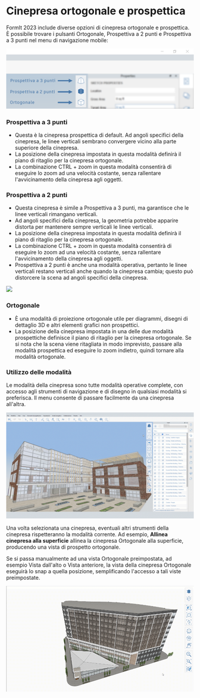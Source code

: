 # Cinepresa ortogonale e prospettica

FormIt 2023 include diverse opzioni di cinepresa ortogonale e prospettica. È possibile trovare i pulsanti Ortogonale, Prospettiva a 2 punti e Prospettiva a 3 punti nel menu di navigazione mobile:

![Pulsanti della vista della cinepresa Prospettiva a 3 punti (in alto), Prospettiva a 2 punti (al centro) e Ortogonale (in basso)](../.gitbook/assets/camera-2point-floating-nav-blurred.png)

### Prospettiva a 3 punti

* Questa è la cinepresa prospettica di default. Ad angoli specifici della cinepresa, le linee verticali sembrano convergere vicino alla parte superiore della cinepresa.
* La posizione della cinepresa impostata in questa modalità definirà il piano di ritaglio per la cinepresa ortogonale.
* La combinazione CTRL + zoom in questa modalità consentirà di eseguire lo zoom ad una velocità costante, senza rallentare l'avvicinamento della cinepresa agli oggetti.

### Prospettiva a 2 punti

* Questa cinepresa è simile a Prospettiva a 3 punti, ma garantisce che le linee verticali rimangano verticali.
* Ad angoli specifici della cinepresa, la geometria potrebbe apparire distorta per mantenere sempre verticali le linee verticali.
* La posizione della cinepresa impostata in questa modalità definirà il piano di ritaglio per la cinepresa ortogonale.
* La combinazione CTRL + zoom in questa modalità consentirà di eseguire lo zoom ad una velocità costante, senza rallentare l'avvicinamento della cinepresa agli oggetti.
* Prospettiva a 2 punti è anche una modalità operativa, pertanto le linee verticali restano verticali anche quando la cinepresa cambia; questo può distorcere la scena ad angoli specifici della cinepresa.

![](../.gitbook/assets/camera-2point-working-mode.gif)

### Ortogonale

* È una modalità di proiezione ortogonale utile per diagrammi, disegni di dettaglio 3D e altri elementi grafici non prospettici.
* La posizione della cinepresa impostata in una delle due modalità prospettiche definisce il piano di ritaglio per la cinepresa ortogonale. Se si nota che la scena viene ritagliata in modo imprevisto, passare alla modalità prospettica ed eseguire lo zoom indietro, quindi tornare alla modalità ortogonale.

### Utilizzo delle modalità

Le modalità della cinepresa sono tutte modalità operative complete, con accesso agli strumenti di navigazione e di disegno in qualsiasi modalità si preferisca. Il menu consente di passare facilmente da una cinepresa all'altra.&#x20;

![Attivazione/Disattivazione delle tre diverse modalità della cinepresa: Prospettiva a 3 punti, Prospettica a 2 punti e Ortogonale](../.gitbook/assets/perspective-gif.gif)

Una volta selezionata una cinepresa, eventuali altri strumenti della cinepresa rispetteranno la modalità corrente. Ad esempio, **Allinea cinepresa alla superficie** allinea la cinepresa Ortogonale alla superficie, producendo una vista di prospetto ortogonale.

Se si passa manualmente ad una vista Ortogonale preimpostata, ad esempio Vista dall'alto o Vista anteriore, la vista della cinepresa Ortogonale eseguirà lo snap a quella posizione, semplificando l'accesso a tali viste preimpostate.

![](../.gitbook/assets/orthoorienttoface.gif)
